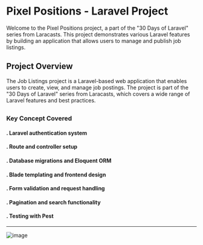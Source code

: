 # <h1>Pixel Positions - Laravel Project</h1>
<p>Welcome to the Pixel Positions project, a part of the "30 Days of Laravel" series from Laracasts. This project demonstrates various Laravel features by building an application that allows users to manage and publish job listings.</p>

## <h2>Project Overview</h2>
<p>The Job Listings project is a Laravel-based web application that enables users to create, view, and manage job postings. The project is part of the "30 Days of Laravel" series from Laracasts, which covers a wide range of Laravel features and best practices.</p>

## <h3>Key Concept Covered</h3>

#### . Laravel authentication system
#### . Route and controller setup
#### . Database migrations and Eloquent ORM
#### . Blade templating and frontend design
#### . Form validation and request handling
#### . Pagination and search functionality
#### . Testing with Pest

<hr>

![image](https://github.com/user-attachments/assets/55aa5c1a-bd2a-4a27-8e63-51b139778c98)
